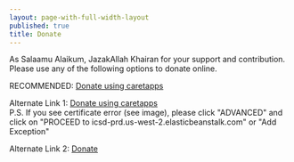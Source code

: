 ```yaml
--- 
layout: page-with-full-width-layout 
published: true 
title: Donate 
--- 
```


As Salaamu Alaikum, JazakAllah Khairan for your support and contribution. Please use any of the following options to donate online. 

RECOMMENDED: <a class="btn btn-sm btn-success" href="https://icsd.caretapps.com/icsd.org/donate">Donate using caretapps</a> 

Alternate Link 1: <a href="https://icsd-prd.us-west-2.elasticbeanstalk.com/icsd.org/donate">Donate using caretapps</a> <br/>
P.S. If you see certificate error (see image), please click "ADVANCED" and click on "PROCEED to icsd-prd.us-west-2.elasticbeanstalk.com" or "Add Exception" 

Alternate Link 2: <a href="http://app.icsd.org/donate">Donate</a> <br/>


  
